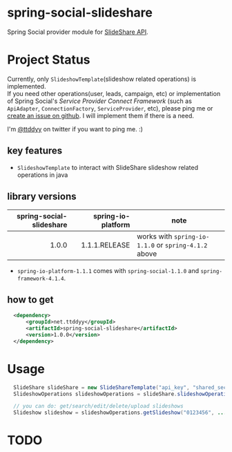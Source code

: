 # spring-social-slideshare

Spring Social provider module for [SlideShare API](http://www.slideshare.net/developers).


# Project Status

Currently, only `SlideshowTemplate`(slideshow related operations) is implemented.  
If you need other operations(user, leads, campaign, etc) or implementation of Spring Social's _Service Provider 
Connect Framework_ (such as `ApiAdapter`, `ConnectionFactory`, `ServiceProvider`, etc), please ping me or [create an 
issue on github](https://github.com/ttddyy/spring-social-slideshare/issues). 
I will implement them if there is a need.

I'm [@ttddyy](https://twitter.com/ttddyy) on twitter if you want to ping me. :)   


## key features

- `SlideshowTemplate` to interact with SlideShare slideshow related operations in java 


## library versions

| spring-social-slideshare | spring-io-platform |                                                 note |
| ------------------------:| ------------------:|------------------------------------------------------| 
|                    1.0.0 |      1.1.1.RELEASE | works with `spring-io-1.1.0` or `spring-4.1.2` above |

* `spring-io-platform-1.1.1` comes with `spring-social-1.1.0` and `spring-framework-4.1.4`.

## how to get


```xml
  <dependency>
      <groupId>net.ttddyy</groupId>
      <artifactId>spring-social-slideshare</artifactId>
      <version>1.0.0</version>
  </dependency>
```

# Usage

```java
  SlideShare slideShare = new SlideShareTemplate("api_key", "shared_secret");
  SlideshowOperations slideshowOperations = slideShare.slideshowOperations();

  // you can do: get/search/edit/delete/upload slideshows
  Slideshow slideshow = slideshowOperations.getSlideshow("0123456", ...);
```

# TODO


